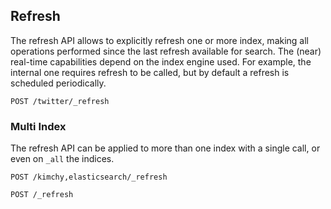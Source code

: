 ## Refresh

The refresh API allows to explicitly refresh one or more index, making all operations performed since the last refresh available for search. The (near) real-time capabilities depend on the index engine used. For example, the internal one requires refresh to be called, but by default a refresh is scheduled periodically.
    
    
    POST /twitter/_refresh

### Multi Index

The refresh API can be applied to more than one index with a single call, or even on `_all` the indices.
    
    
    POST /kimchy,elasticsearch/_refresh
    
    POST /_refresh
